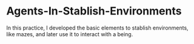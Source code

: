 # Agents-In-Stablish-Environments
In this practice, I developed the basic elements to stablish environments, like mazes, and later use it to interact with a being.
